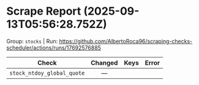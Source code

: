 # Scrape Report (2025-09-13T05:56:28.752Z)

Group: `stocks`  |  Run: https://github.com/AlbertoRoca96/scraping-checks-scheduler/actions/runs/17692576885

| Check | Changed | Keys | Error |
|---|:---:|:--|:--|
| `stock_ntdoy_global_quote` | — |  |  |
